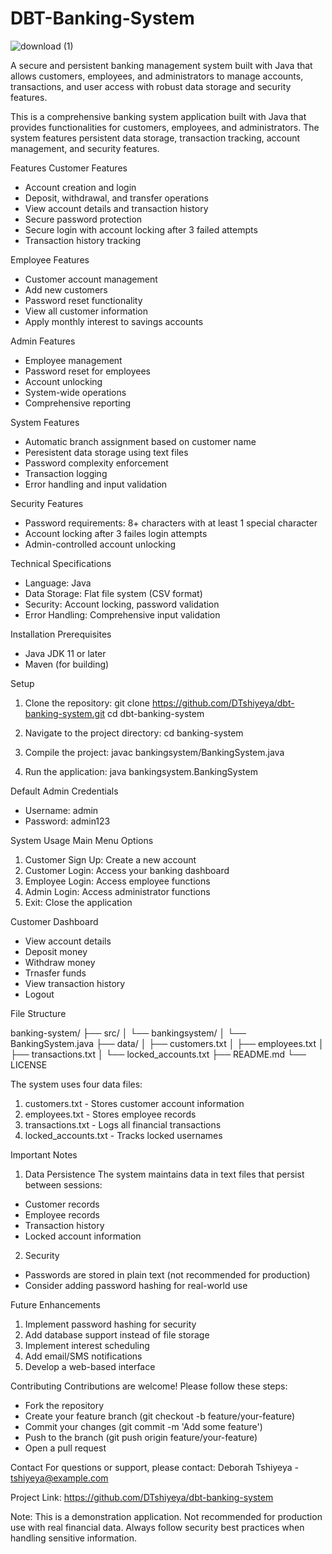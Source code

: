 # DBT-Banking-System

![download (1)](https://github.com/user-attachments/assets/6fb2acf6-1d33-4100-8f65-5b9dcf7d0682)

A secure and persistent banking management system built with Java that allows customers, employees, and administrators to manage accounts, transactions, and user access with robust data storage and security features.

This  is a comprehensive banking system application built with Java that provides functionalities for customers, employees, and administrators. The system features persistent data storage, transaction tracking, account management, and security features.

Features
Customer Features

* Account creation and login
* Deposit, withdrawal, and transfer operations
* View account details and transaction history
* Secure password protection
* Secure login with account locking after 3 failed attempts
* Transaction history tracking

Employee Features
* Customer account management
* Add new customers
* Password reset functionality
* View all customer information
* Apply monthly interest to savings accounts

Admin Features
* Employee management
* Password reset for employees
* Account unlocking
* System-wide operations
* Comprehensive reporting

System Features
* Automatic branch assignment based on customer name
* Peresistent data storage using text files
* Password complexity enforcement
* Transaction logging
* Error handling and input validation

Security Features
* Password requirements: 8+ characters with at least 1 special character
* Account locking after 3 failes login attempts
* Admin-controlled account unlocking 

Technical Specifications
* Language: Java
* Data Storage: Flat file system (CSV format)
* Security: Account locking, password validation
* Error Handling: Comprehensive input validation

Installation
Prerequisites
* Java JDK 11 or later
* Maven (for building)

Setup
1. Clone the repository:
   git clone https://github.com/DTshiyeya/dbt-banking-system.git
   cd dbt-banking-system

2. Navigate to the project directory:
   cd banking-system

3. Compile the project:
   javac bankingsystem/BankingSystem.java

4. Run the application:
   java bankingsystem.BankingSystem

Default Admin Credentials
* Username: admin
* Password: admin123

System Usage
Main Menu Options
1. Customer Sign Up: Create a new account
2. Customer Login: Access your banking dashboard
3. Employee Login: Access employee functions
4. Admin Login: Access administrator functions
5. Exit: Close the application

Customer Dashboard
* View account details
* Deposit money
* Withdraw money
* Trnasfer funds
* View transaction history
* Logout 

File Structure

banking-system/
├── src/
│   └── bankingsystem/
│       └── BankingSystem.java
├── data/
│   ├── customers.txt
│   ├── employees.txt
│   ├── transactions.txt
│   └── locked_accounts.txt
├── README.md
└── LICENSE

The system uses four data files:
1. customers.txt - Stores customer account information
2. employees.txt - Stores employee records
3. transactions.txt - Logs all financial transactions
4. locked_accounts.txt  - Tracks locked usernames

Important Notes
1. Data Persistence
The system maintains data in text files that persist between sessions:
  * Customer records
  * Employee records
  * Transaction history
  * Locked account information

2. Security
* Passwords are stored in plain text (not recommended for production)
* Consider adding password hashing for real-world use

Future Enhancements
1. Implement password hashing for security
2. Add database support instead of file storage
3. Implement interest scheduling
4. Add email/SMS notifications
5. Develop a web-based interface

Contributing
Contributions are welcome! Please follow these steps:
* Fork the repository
* Create your feature branch (git checkout -b feature/your-feature)
* Commit your changes (git commit -m 'Add some feature')
* Push to the branch (git push origin feature/your-feature)
* Open a pull request

Contact
For questions or support, please contact:
Deborah Tshiyeya - tshiyeya@example.com

Project Link: https://github.com/DTshiyeya/dbt-banking-system

Note: This is a demonstration application. Not recommended for production use with real financial data. Always follow security best practices when handling sensitive information.
